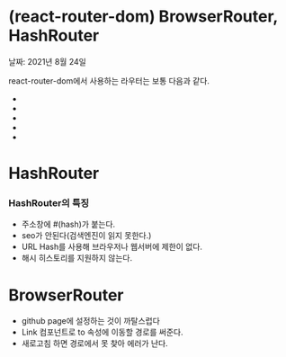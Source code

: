 # (react-router-dom) BrowserRouter, HashRouter

날짜: 2021년 8월 24일

react-router-dom에서 사용하는 라우터는 보통 다음과 같다.

- <BrowserRouter>
- <HashRouter>
- <MemoryRouter>
- <NativeRouter>
- <StaticRouter>

# HashRouter

### HashRouter의 특징

- 주소창에 #(hash)가 붙는다.
- seo가 안된다(검색엔진이 읽지 못한다.)
- URL Hash를 사용해 브라우저나 웹서버에 제한이 없다.
- 해시 히스토리를 지원하지 않는다.

# BrowserRouter

- github page에 설정하는 것이 까탈스럽다
- Link 컴포넌트로 to 속성에 이동할 경로를 써준다.
- 새로고침 하면 경로에서 못 찾아 에러가 난다.